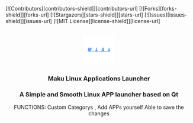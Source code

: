 [![Contributors][contributors-shield]][contributors-url]
[![Forks][forks-shield]][forks-url]
[![Stargazers][stars-shield]][stars-url]
[![Issues][issues-shield]][issues-url]
[![MIT License][license-shield]][license-url]

<br />
<div align="center">
  <a href="https://github.com/safe049/Maku-Linux-Applications-Launcher">
    <img src="images/background.jpg" alt="Logo" width="80" height="80">
  </a>

  <h3 align="center">Maku Linux Applications Launcher</h3>
    <h3 align="center">A Simple and Smooth Linux APP launcher based on Qt</h3>

  
FUNCTIONS: Custom Categorys , Add APPs yourself
Able to save the changes
